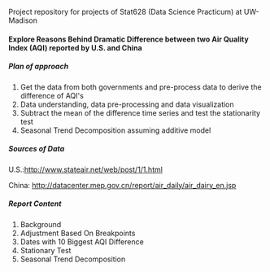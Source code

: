 Project repository for projects of Stat628 (Data Science Practicum) at UW-Madison

#### Explore Reasons Behind Dramatic Difference between two Air Quality Index (AQI) reported by U.S. and China

##### Plan of approach
1. Get the data from both governments and pre-process data to derive the difference of AQI's
2. Data understanding, data pre-processing and data visualization
3. Subtract the mean of the difference time series and test the stationarity test
4. Seasonal Trend Decomposition assuming additive model

##### Sources of Data
U.S.:http://www.stateair.net/web/post/1/1.html

China: http://datacenter.mep.gov.cn/report/air_daily/air_dairy_en.jsp

##### Report Content
1. Background
2. Adjustment Based On Breakpoints
3. Dates with 10 Biggest AQI Difference
4. Stationary Test
5. Seasonal Trend Decomposition
